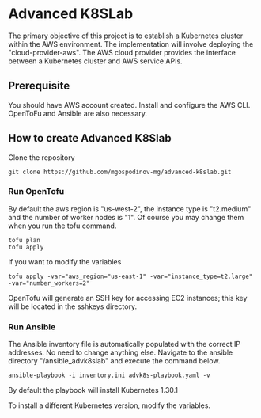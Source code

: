 # Advanced K8SLab
The primary objective of this project is to establish a Kubernetes cluster within the AWS environment. The implementation will involve deploying the "cloud-provider-aws". The AWS cloud provider provides the interface between a Kubernetes cluster and AWS service APIs.

## Prerequisite
You should have AWS account created. Install and configure the AWS CLI. OpenToFu and Ansible are also necessary.

## How to create Advanced K8Slab
Clone the repository 

```
git clone https://github.com/mgospodinov-mg/advanced-k8slab.git
```

### Run OpenTofu 

By default the aws region is "us-west-2", the instance type is "t2.medium" and the number of worker nodes is "1". Of course you may change them when you run the tofu command.

```
tofu plan
tofu apply
```
If you want to modify the variables

```
tofu apply -var="aws_region="us-east-1" -var="instance_type=t2.large" -var="number_workers=2"
```

OpenTofu will generate an SSH key for accessing EC2 instances; this key will be located in the sshkeys directory.

### Run Ansible

The Ansible inventory file is automatically populated with the correct IP addresses. No need to change anything else.
Navigate to the ansible directory "<path>/ansible_advk8slab" and execute the command below. 

```
ansible-playbook -i inventory.ini advk8s-playbook.yaml -v
```

By default the playbook will install Kubernetes 1.30.1

To install a different Kubernetes version, modify the variables.